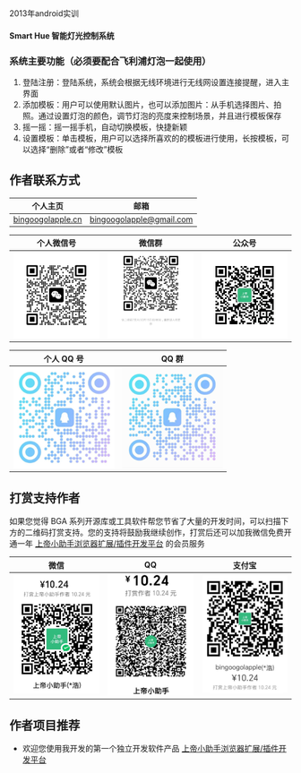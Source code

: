 <div class="container">
	<span class="label label-success">2013年android实训</span>
	<h4 class="alert alert-info text-center">Smart Hue 智能灯光控制系统</h4>
	<div class="panel panel-success" style="margin-top: 10px;">
		<div class="panel-heading">
			<h3 class="panel-title">系统主要功能（必须要配合飞利浦灯泡一起使用）</h3>
		</div>
		<div class="panel-body">
			<ol>
				<li>登陆注册：登陆系统，系统会根据无线环境进行无线网设置连接提醒，进入主界面</li>
				<li>添加模板：用户可以使用默认图片，也可以添加图片：从手机选择图片、拍照。通过设置灯泡的颜色，调节灯泡的亮度来控制场景，并且进行模板保存</li>
				<li>摇一摇：摇一摇手机，自动切换模板，快捷新颖</li>
				<li>设置模板：单击模板，用户可以选择所喜欢的的模板进行使用，长按模板，可以选择“删除”或者“修改”模板</li>
			</ol>
		</div>
	</div>
</div>


## 作者联系方式

| 个人主页 | 邮箱 |
| ------------- | ------------ |
| <a  href="https://www.bingoogolapple.cn" target="_blank">bingoogolapple.cn</a>  | <a href="mailto:bingoogolapple@gmail.com" target="_blank">bingoogolapple@gmail.com</a> |

| 个人微信号 | 微信群 | 公众号 |
| ------------ | ------------ | ------------ |
| <img width="180" alt="个人微信号" src="https://github.com/bingoogolapple/bga-god-assistant-config/raw/main/images/BGAQrCode.png"> | <img width="180" alt="微信群" src="https://github.com/bingoogolapple/bga-god-assistant-config/raw/main/images/WeChatGroup1QrCode.jpg"> | <img width="180" alt="公众号" src="https://github.com/bingoogolapple/bga-god-assistant-config/raw/main/images/GongZhongHao.png"> |

| 个人 QQ 号 | QQ 群 |
| ------------ | ------------ |
| <img width="180" alt="个人 QQ 号" src="https://github.com/bingoogolapple/bga-god-assistant-config/raw/main/images/BGAQQQrCode.jpg"> | <img width="180" alt="QQ 群" src="https://github.com/bingoogolapple/bga-god-assistant-config/raw/main/images/QQGroup1QrCode.jpg"> |

## 打赏支持作者

如果您觉得 BGA 系列开源库或工具软件帮您节省了大量的开发时间，可以扫描下方的二维码打赏支持。您的支持将鼓励我继续创作，打赏后还可以加我微信免费开通一年 [上帝小助手浏览器扩展/插件开发平台](https://github.com/bingoogolapple/bga-god-assistant-config) 的会员服务

| 微信 | QQ | 支付宝 |
| ------------- | ------------- | ------------- |
| <img width="180" alt="微信" src="https://github.com/bingoogolapple/bga-god-assistant-config/raw/main/images/donate-wechat.jpg"> | <img width="180" alt="QQ" src="https://github.com/bingoogolapple/bga-god-assistant-config/raw/main/images/donate-qq.jpg"> | <img width="180" alt="支付宝" src="https://github.com/bingoogolapple/bga-god-assistant-config/raw/main/images/donate-alipay.jpg"> |

## 作者项目推荐

* 欢迎您使用我开发的第一个独立开发软件产品 [上帝小助手浏览器扩展/插件开发平台](https://github.com/bingoogolapple/bga-god-assistant-config)
